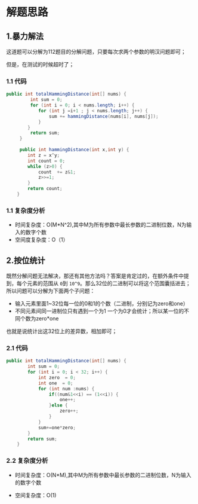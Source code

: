# 解题思路

## 1.暴力解法

这道题可以分解为112题目的分解问题，只要每次求两个参数的明汉问题即可；

但是，在测试的时候超时了；

### 1.1 代码

```java
public int totalHammingDistance(int[] nums) {
		 int sum = 0;
		 for (int i = 0; i < nums.length; i++) {
			for (int j =i+1 ; j < nums.length; j++) {
				sum += hammingDistance(nums[i], nums[j]);
			}
		}
		 return sum;
	 }
	 
	 public int hammingDistance(int x,int y) {
		int z = x^y;
		int count = 0;
		while (z>0) {
			count  += z&1;
			z>>=1;
		}
		return count;
	}
```

### 1.1 复杂度分析

* 时间复杂度：O(M*N^2),其中M为所有参数中最长参数的二进制位数，N为输入的数字个数
* 空间度复杂度：O（1）

## 2.按位统计

既然分解问题无法解决，那还有其他方法吗？答案是肯定过的，在额外条件中提到，每个元素的范围从 `0`到 `10^9`。那么32位的二进制可以将这个范围囊括进去；所以问题可以分解为下面两个子问题：

* 输入元素里面1~32位每一位的0和1的个数（二进制，分别记为zero和one）
* 不同元素间同一进制位只有遇到一个为1 一个为0才会统计；所以某一位的不同个数为zero*one

也就是说统计出这32位上的差异数，相加即可；



### 2.1 代码

```java
public int totalHammingDistance(int[] nums) {
		int sum = 0;
		for (int i = 0; i < 32; i++) {
			int zero  = 0;
			int one  = 0;
			for (int num :nums) {
				if((num&1<<i) == (1<<i)) {
					one++;
				}else {
					zero++;
				}
			}
			sum+=one*zero;
		}
		return sum;
	}
```

### 2.2 复杂度分析

* 时间复杂度：O(N*M),其中M为所有参数中最长参数的二进制位数，N为输入的数字个数

* 空间复杂度：O(1)